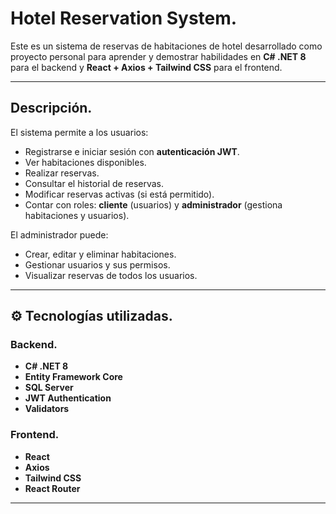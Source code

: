 #  Hotel Reservation System.

Este es un sistema de reservas de habitaciones de hotel desarrollado como proyecto personal para aprender y demostrar habilidades en **C# .NET 8** para el backend y **React + Axios + Tailwind CSS** para el frontend.

---

##  Descripción.

El sistema permite a los usuarios:
- Registrarse e iniciar sesión con **autenticación JWT**.
- Ver habitaciones disponibles.
- Realizar reservas.
- Consultar el historial de reservas.
- Modificar reservas activas (si está permitido).
- Contar con roles: **cliente** (usuarios) y **administrador** (gestiona habitaciones y usuarios).

El administrador puede:
- Crear, editar y eliminar habitaciones.
- Gestionar usuarios y sus permisos.
- Visualizar reservas de todos los usuarios.

---

## ⚙️ Tecnologías utilizadas.

### Backend.
- **C# .NET 8**
- **Entity Framework Core**
- **SQL Server**
- **JWT Authentication**
- **Validators**

### Frontend.
- **React**
- **Axios**
- **Tailwind CSS**
- **React Router**

---
